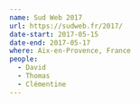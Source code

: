 ```yaml
---
name: Sud Web 2017
url: https://sudweb.fr/2017/
date-start: 2017-05-15
date-end: 2017-05-17
where: Aix-en-Provence, France
people:
  - David
  - Thomas
  - Clémentine
---
```

